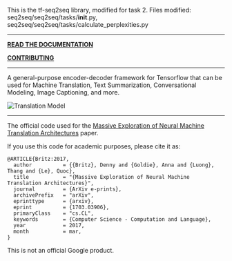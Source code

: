 This is the tf-seq2seq library, modified for task 2.
Files modified: seq2seq/seq2seq/tasks/__init__.py, seq2seq/seq2seq/tasks/calculate_perplexities.py

---

**[READ THE DOCUMENTATION](https://google.github.io/seq2seq)**

**[CONTRIBUTING](https://google.github.io/seq2seq/contributing/)**

---

A general-purpose encoder-decoder framework for Tensorflow that can be used for Machine Translation, Text Summarization, Conversational Modeling, Image Captioning, and more.

![Translation Model](https://3.bp.blogspot.com/-3Pbj_dvt0Vo/V-qe-Nl6P5I/AAAAAAAABQc/z0_6WtVWtvARtMk0i9_AtLeyyGyV6AI4wCLcB/s1600/nmt-model-fast.gif)

---

The official code used for the [Massive Exploration of Neural Machine Translation Architectures](https://arxiv.org/abs/1703.03906) paper.

If you use this code for academic purposes, please cite it as:

```
@ARTICLE{Britz:2017,
  author          = {{Britz}, Denny and {Goldie}, Anna and {Luong}, Thang and {Le}, Quoc},
  title           = "{Massive Exploration of Neural Machine Translation Architectures}",
  journal         = {ArXiv e-prints},
  archivePrefix   = "arXiv",
  eprinttype      = {arxiv},
  eprint          = {1703.03906},
  primaryClass    = "cs.CL",
  keywords        = {Computer Science - Computation and Language},
  year            = 2017,
  month           = mar,
}
```

This is not an official Google product.
